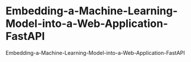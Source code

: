# Embedding-a-Machine-Learning-Model-into-a-Web-Application-FastAPI
Embedding-a-Machine-Learning-Model-into-a-Web-Application-FastAPI
